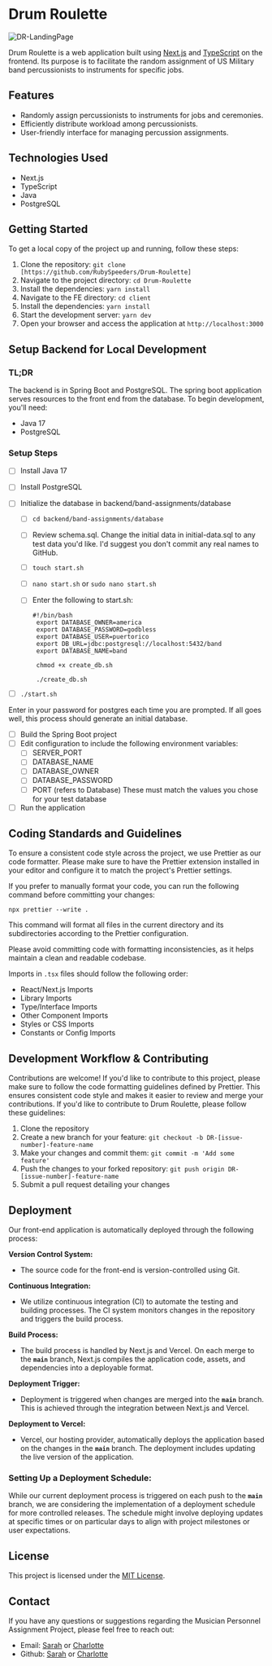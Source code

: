 # Drum Roulette

![DR-LandingPage]()

Drum Roulette is a web application built using [Next.js](https://nextjs.org/) and [TypeScript](https://www.typescriptlang.org/) on the frontend. Its purpose is to facilitate the random assignment of US Military band percussionists to instruments for specific jobs.

## Features

- Randomly assign percussionists to instruments for jobs and ceremonies.
- Efficiently distribute workload among percussionists.
- User-friendly interface for managing percussion assignments.

## Technologies Used

- Next.js
- TypeScript
- Java
- PostgreSQL

## Getting Started

To get a local copy of the project up and running, follow these steps:

1. Clone the repository: `git clone [https://github.com/RubySpeeders/Drum-Roulette]`
2. Navigate to the project directory: `cd Drum-Roulette`
3. Install the dependencies: `yarn install`
4. Navigate to the FE directory: `cd client`
5. Install the dependencies: `yarn install`
6. Start the development server: `yarn dev`
7. Open your browser and access the application at `http://localhost:3000`

## Setup Backend for Local Development

### TL;DR

The backend is in Spring Boot and PostgreSQL. The spring boot application serves resources to the front end from the database.
To begin development, you'll need:

- Java 17
- PostgreSQL

### Setup Steps

- [ ] Install Java 17
- [ ] Install PostgreSQL
- [ ] Initialize the database in backend/band-assignments/database

  - [ ] `cd backend/band-assignments/database`
  - [ ] Review schema.sql. Change the initial data in initial-data.sql to any test data you'd like. I'd suggest you don't commit any real names to GitHub.
  - [ ] `touch start.sh`
  - [ ] `nano start.sh` or `sudo nano start.sh`
  - [ ] Enter the following to start.sh:

    ```
    #!/bin/bash
     export DATABASE_OWNER=america
     export DATABASE_PASSWORD=godbless
     export DATABASE_USER=puertorico
     export DB_URL=jdbc:postgresql://localhost:5432/band
     export DATABASE_NAME=band

     chmod +x create_db.sh

     ./create_db.sh
    ```

- [ ] `./start.sh`

Enter in your password for postgres each time you are prompted. If all goes well, this process should generate an initial database.

- [ ] Build the Spring Boot project
- [ ] Edit configuration to include the following environment variables:
  - [ ] SERVER_PORT
  - [ ] DATABASE_NAME
  - [ ] DATABASE_OWNER
  - [ ] DATABASE_PASSWORD
  - [ ] PORT (refers to Database)
        These must match the values you chose for your test database
- [ ] Run the application

## Coding Standards and Guidelines

To ensure a consistent code style across the project, we use Prettier as our code formatter. Please make sure to have the Prettier extension installed in your editor and configure it to match the project's Prettier settings.

If you prefer to manually format your code, you can run the following command before committing your changes:

```shell
npx prettier --write .
```

This command will format all files in the current directory and its subdirectories according to the Prettier configuration.

Please avoid committing code with formatting inconsistencies, as it helps maintain a clean and readable codebase.

Imports in `.tsx` files should follow the following order:

- React/Next.js Imports
- Library Imports
- Type/Interface Imports
- Other Component Imports
- Styles or CSS Imports
- Constants or Config Imports

## Development Workflow & Contributing

Contributions are welcome! If you'd like to contribute to this project, please make sure to follow the code formatting guidelines defined by Prettier. This ensures consistent code style and makes it easier to review and merge your contributions. If you'd like to contribute to Drum Roulette, please follow these guidelines:

1. Clone the repository
2. Create a new branch for your feature: `git checkout -b DR-[issue-number]-feature-name`
3. Make your changes and commit them: `git commit -m 'Add some feature'`
4. Push the changes to your forked repository: `git push origin DR-[issue-number]-feature-name`
5. Submit a pull request detailing your changes

## Deployment

Our front-end application is automatically deployed through the following process:

**Version Control System:**

- The source code for the front-end is version-controlled using Git.

**Continuous Integration:**

- We utilize continuous integration (CI) to automate the testing and building processes. The CI system monitors changes in the repository and triggers the build process.

**Build Process:**

- The build process is handled by Next.js and Vercel. On each merge to the **`main`** branch, Next.js compiles the application code, assets, and dependencies into a deployable format.

**Deployment Trigger:**

- Deployment is triggered when changes are merged into the **`main`** branch. This is achieved through the integration between Next.js and Vercel.

**Deployment to Vercel:**

- Vercel, our hosting provider, automatically deploys the application based on the changes in the **`main`** branch. The deployment includes updating the live version of the application.

### **Setting Up a Deployment Schedule:**

While our current deployment process is triggered on each push to the **`main`** branch, we are considering the implementation of a deployment schedule for more controlled releases. The schedule might involve deploying updates at specific times or on particular days to align with project milestones or user expectations.

## License

This project is licensed under the [MIT License](LICENSE).

## Contact

If you have any questions or suggestions regarding the Musician Personnel Assignment Project, please feel free to reach out:

- Email: [Sarah](sarahnpeters@gmail.com) or [Charlotte](chopekies@gmail.com)
- Github: [Sarah](https://github.com/RubySpeeders) or [Charlotte](https://github.com/charlottekies)
